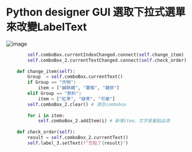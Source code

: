 # Python designer GUI 選取下拉式選單來改變LabelText

![image](https://github.com/user-attachments/assets/4bc88225-8d10-4cc7-9e2f-efc928405f20)

```python
        self.comboBox.currentIndexChanged.connect(self.change_item)
        self.comboBox_2.currentTextChanged.connect(self.check_order)
        
    def change_item(self):
        Group  = self.comboBox.currentText()
        if Group == "炸物":
            item = ["鹹酥雞", "薯條", "雞排"]
        elif Group == "飲料":
            item = ["紅茶", "綠茶", "可樂"]
        self.comboBox_2.clear() # 清空combobox
        
        for i in item:
            self.comboBox_2.addItem(i) # 新增item，文字是餐點品項
    
    def check_order(self):
        result = self.comboBox_2.currentText()
        self.label_3.setText(f"您點了{result}")
            
```
